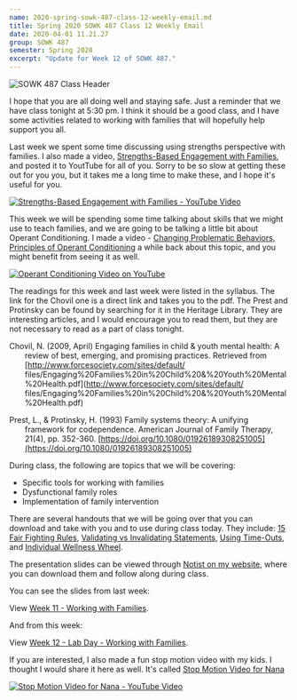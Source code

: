 ```yaml
---
name: 2020-spring-sowk-487-class-12-weekly-email.md
title: Spring 2020 SOWK 487 Class 12 Weekly Email
date: 2020-04-01 11.21.27
group: SOWK 487
semester: Spring 2020
excerpt: "Update for Week 12 of SOWK 487."
---
```


![SOWK 487 Class Header](https://jacobrcampbell.com/assets/media/2020-class-header-sowk-theories-of-practice-ii.png "SOWK 487 Class Header")

I hope that you are all doing well and staying safe. Just a reminder that we have class tonight at 5:30 pm. I think it should be a good class, and I have some activities related to working with families that will hopefully help support you all. 

Last week we spent some time discussing using strengths perspective with families. I also made a video, [Strengths-Based Engagement with Families](https://jacobrcampbell.com/blog/2020/03/strengths-based-engagement-with-families-youtube-video/), and posted it to YoutTube for all of you. Sorry to be so slow at getting these out for you you, but it takes me a long time to make these, and I hope it's useful for you.

[![Strengths-Based Engagement with Families - YouTube Video](https://jacobrcampbell.com/assets/media/strengths-based-engagement-with-families-youtube-video-500x300.png "Strengths-Based Engagement with Families [YouTube Video]")](https://jacobrcampbell.com/blog/2020/03/strengths-based-engagement-with-families-youtube-video/)

This week we will be spending some time talking about skills that we might use to teach families, and we are going to be talking a little bit about Operant Conditioning. I made a video - [Changing Problematic Behaviors, Principles of Operant Conditioning](https://jacobrcampbell.com/blog/2019/01/changing-problematic-behaviors-principles-operant-conditioning/) a while back about this topic, and you might benefit from seeing it as well. 

[![Operant Conditioning Video on YouTube](https://jacobrcampbell.com/assets/media/punishment-reinforcement-operant-conditioning-500x300.png "Changing Problematic Behaviors, Principles of Operant Conditioning")](https://jacobrcampbell.com/blog/2019/01/changing-problematic-behaviors-principles-operant-conditioning/)

The readings for this week and last week were listed in the syllabus. The link for the Chovil one is a direct link and takes you to the pdf. The Prest and Protinsky can be found by searching for it in the Heritage Library. They are interesting articles, and I would encourage you to read them, but they are not necessary to read as a part of class tonight.

<div style="margin: 0 0 0 2em; text-indent: -2em;" markdown="1">

Chovil, N. (2009, April) Engaging families in child & youth mental health: A review of best, emerging, and promising practices. Retrieved from [http://www.forcesociety.com/sites/default/ files/Engaging%20Families%20in%20Child%20&%20Youth%20Mental%20Health.pdf](http://www.forcesociety.com/sites/default/ files/Engaging%20Families%20in%20Child%20&%20Youth%20Mental%20Health.pdf)

Prest, L., & Protinsky, H. (1993) Family systems theory: A unifying framework for codependence. American Journal of Family Therapy, 21(4), pp. 352-360. [https://doi.org/10.1080/01926189308251005](https://doi.org/10.1080/01926189308251005)

</div>

During class, the following are topics that we will be covering:

* Specific tools for working with families
* Dysfunctional family roles
* Implementation of family intervention

There are several handouts that we will be going over that you can download and take with you and to use during class today. They include: [15 Fair Fighting Rules](https://jacobrcampbell.com/assets/media/2020-sowk-487-15-fair-fighting-rules.pdf), [Validating vs Invalidating Statements](https://jacobrcampbell.com/assets/media/2020-sowk-487-validating-vs-invalidating-statements.pdf), [Using Time-Outs](https://jacobrcampbell.com/assets/media/2020-sowk-487-using-time-outs.pdf), and [Individual Wellness Wheel](https://jacobrcampbell.com/assets/media/2020-sowk-487-individual-wellness-wheel.pdf).

The presentation slides can be viewed through [Notist on my website](https://presentations.jacobrcampbell.com), where you can download them and follow along during class.

You can see the slides from last week:

<p data-notist="campjacob/OUap38" data-ratio="4:3">View <a href="https://presentations.jacobrcampbell.com/OUap38">Week 11 - Working with Families</a>.</p><script async src="https://on.notist.cloud/embed/002.js"></script>

And from this week:

<p data-notist="campjacob/UtmCGr" data-ratio="4:3">View <a href="https://presentations.jacobrcampbell.com/UtmCGr">Week 12 - Lab Day - Working with Families</a>.</p><script async src="https://on.notist.cloud/embed/002.js"></script>

If you are interested, I also made a fun stop motion video with my kids. I thought I would share it here as well. It's called [Stop Motion Video for Nana](https://jacobrcampbell.com/blog/2020/03/stop-motion-video-for-nana-youtube-video/)

[![Stop Motion Video for Nana - YouTube Video](https://jacobrcampbell.com/assets/media/stop-motion-video-for-nana-youtube-video-500x300.png "Stop Motion Video for Nana - YouTube Video")](https://jacobrcampbell.com/blog/2020/03/stop-motion-video-for-nana-youtube-video/)